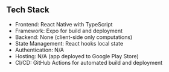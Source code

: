 ## Tech Stack
- Frontend: React Native with TypeScript
- Framework: Expo for build and deployment
- Backend: None (client-side only computations)
- State Management: React hooks local state
- Authentication: N/A
- Hosting: N/A (app deployed to Google Play Store)
- CI/CD: GitHub Actions for automated build and deployment